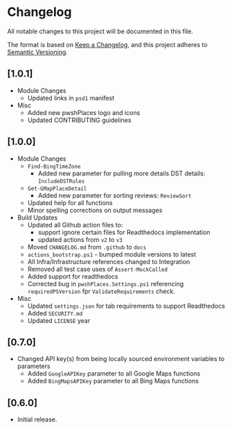 # Changelog

All notable changes to this project will be documented in this file.

The format is based on [Keep a Changelog](https://keepachangelog.com/en/1.0.0/),
and this project adheres to [Semantic Versioning](https://semver.org/spec/v2.0.0.html).

## [1.0.1]

- Module Changes
    - Updated links in `psd1` manifest
- Misc
    - Added new pwshPlaces logo and icons
    - Updated CONTRIBUTING guidelines

## [1.0.0]

- Module Changes
    - `Find-BingTimeZone`
        - Added new parameter for pulling more details DST details: `IncludeDSTRules`
    - `Get-GMapPlaceDetail`
        - Added new parameter for sorting reviews: `ReviewSort`
    - Updated help for all functions
    - Minor spelling corrections on output messages
- Build Updates
    - Updated all Github action files to:
        - support ignore certain files for Readthedocs implementation
        - updated actions from `v2` to `v3`
    - Moved `CHANGELOG.md` from `.github` to `docs`
    - `actions_bootstrap.ps1` - bumped module versions to latest
    - All Infra/Infrastructure references changed to Integration
    - Removed all test case uses of `Assert-MockCalled`
    - Added support for readthedocs
    - Corrected bug in `pwshPlaces.Settings.ps1` referencing `requiredPSVersion` fpr `ValidateRequirements` check.
- Misc
    - Updated `settings.json` for tab requirements to support Readthedocs
    - Added `SECURITY.md`
    - Updated `LICENSE` year

## [0.7.0]

- Changed API key(s) from being locally sourced environment variables to parameters
    - Added `GoogleAPIKey` parameter to all Google Maps functions
    - Added `BingMapsAPIKey` parameter to all Bing Maps functions

## [0.6.0]

- Initial release.
